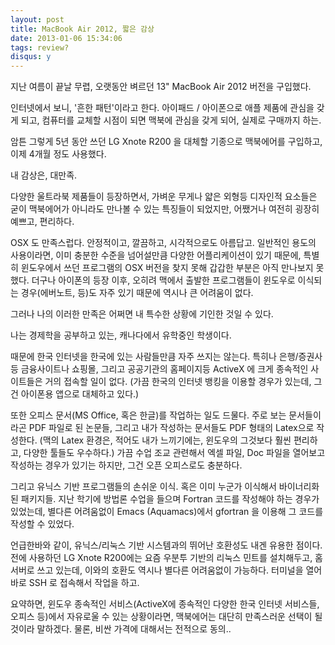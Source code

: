 ```yaml
---
layout: post
title: MacBook Air 2012, 짧은 감상
date: 2013-01-06 15:34:06
tags: review?
disqus: y
---
```



지난 여름이 끝날 무렵, 오랫동안 벼르던 13" MacBook Air 2012 버전을 구입했다.

인터넷에서 보니, '흔한 패턴'이라고 한다. 아이패드 / 아이폰으로 애플 제품에 관심을 갖게 되고, 컴퓨터를 교체할 시점이 되면 맥북에 관심을 갖게 되어, 실제로 구매까지 하는.

암튼 그렇게 5년 동안 쓰던 LG Xnote R200 을 대체할 기종으로 맥북에어를 구입하고, 이제 4개월 정도 사용했다.

내 감상은, 대만족.

다양한 울트라북 제품들이 등장하면서, 가벼운 무게나 얇은 외형등 디자인적 요소들은 굳이 맥북에어가 아니라도 만나볼 수 있는 특징들이 되었지만, 어쨌거나 여전히 굉장히 예쁘고, 편리하다.

OSX 도 만족스럽다. 안정적이고, 깔끔하고, 시각적으로도 아름답고. 일반적인 용도의 사용이라면, 이미 충분한 수준을 넘어설만큼 다양한 어플리케이션이 있기 때문에, 특별히 윈도우에서 쓰던 프로그램의 OSX 버전을 찾지 못해 갑갑한 부분은 아직 만나보지 못했다. 더구나 아이폰의 등장 이후, 오히려 맥에서 출발한 프로그램들이 윈도우로 이식되는 경우(에버노트, 등)도 자주 있기 때문에 역시나 큰 어려움이 없다.

그러나 나의 이러한 만족은 어쩌면 내 특수한 상황에 기인한 것일 수 있다.

나는 경제학을 공부하고 있는, 캐나다에서 유학중인 학생이다.

때문에 한국 인터넷을 한국에 있는 사람들만큼 자주 쓰지는 않는다. 특히나 은행/증권사 등 금융사이트나 쇼핑몰, 그리고 공공기관의 홈페이지등 ActiveX 에 크게 종속적인 사이트들은 거의 접속할 일이 없다. (가끔 한국의 인터넷 뱅킹을 이용할 경우가 있는데, 그건 아이폰용 앱으로 대체하고 있다.)

또한 오피스 문서(MS Office, 혹은 한글)를 작업하는 일도 드물다. 주로 보는 문서들이라곤 PDF 파일로 된 논문들, 그리고 내가 작성하는 문서들도 PDF 형태의 Latex으로 작성한다. (맥의 Latex 환경은, 적어도 내가 느끼기에는, 윈도우의 그것보다 훨씬 편리하고, 다양한 툴들도 우수하다.) 가끔 수업 조교 관련해서 엑셀 파일, Doc 파일을 열어보고 작성하는 경우가 있기는 하지만, 그건 오픈 오피스로도 충분하다.

그리고 유닉스 기반 프로그램들의 손쉬운 이식. 혹은 이미 누군가 이식해서 바이너리화 된 패키지들. 지난 학기에 방법론 수업을 들으며 Fortran 코드를 작성해야 하는 경우가 있었는데, 별다른 어려움없이 Emacs (Aquamacs)에서 gfortran 을 이용해 그 코드를 작성할 수 있었다.

언급한바와 같이, 유닉스/리눅스 기반 시스템과의 뛰어난 호환성도 내겐 유용한 점이다. 전에 사용하던 LG Xnote R200에는 요즘 우분투 기반의 리눅스 민트를 설치해두고, 홈서버로 쓰고 있는데, 이와의 호환도 역시나 별다른 어려움없이 가능하다. 터미널을 열어 바로 SSH 로 접속해서 작업을 하고.

요약하면, 윈도우 종속적인 서비스(ActiveX에 종속적인 다양한 한국 인터넷 서비스들, 오피스 등)에서 자유로울 수 있는 상황이라면, 맥북에어는 대단히 만족스러운 선택이 될 것이라 말하겠다. 물론, 비싼 가격에 대해서는 전적으로 동의..